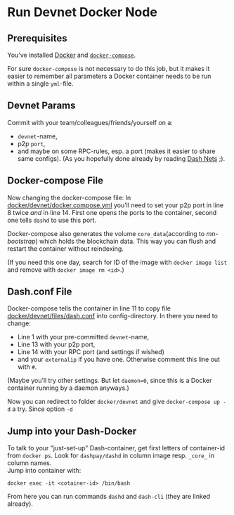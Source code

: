 # Run Devnet Docker Node

## Prerequisites
You’ve installed [Docker](https://docs.docker.com/engine/install/ubuntu/) and [`docker-compose`](https://docs.docker.com/compose/install/).

For sure `docker-compose` is not necessary to do this job, but it makes it easier to remember all parameters a Docker container needs to be run within a single `yml`-file.

## Devnet Params

Commit with your team/colleagues/friends/yourself on a:
- `devnet`-name,
- p2p `port`,
- and maybe on some RPC-rules, esp. a port (makes it easier to share same configs).
(As you hopefully done already by reading [Dash Nets](net_configs.md) ;).

## Docker-compose File
Now changing the docker-compose file:
In [docker/devnet/docker.compose.yml](docker/devnet/docker.compose.yml) you’ll need to set your p2p port in line 8 twice *and* in line 14. 
First one opens the ports to the container, second one tells `dashd` to use this port.

Docker-compose also generates the volume `core_data`(according to *mn-bootstrap*) which holds the blockchain data. 
This way you can flush and restart the container without reindexing.

(If you need this one day, search for ID of the image with `docker image list` and remove with `docker image rm <id>`.)

## Dash.conf File
Docker-compose tells the container in line 11 to copy file [docker/devnet/files/dash.conf](docker/devnet/files/dash.conf) into config-directory.
In there you need to change:
- Line 1 with your pre-committed `devnet`-name,
- Line 13 with your p2p port,
- Line 14 with your RPC port (and settings if wished)
- and your `externalip` if you have one. Otherwise comment this line out with `#`.

(Maybe you’ll try other settings. But let `daemon=0`, since this is a Docker container running by a daemon anyways.)

Now you can redirect to folder `docker/devnet` and give `docker-compose up -d` a try.
Since option `-d` 

## Jump into your Dash-Docker
To talk to your "just-set-up" Dash-container, get first letters of container-id from `docker ps`. 
Look for `dashpay/dashd` in column image resp. `_core_` in column names.  
Jump into container with:
	
	docker exec -it <cotainer-id> /bin/bash

From here you can run commands `dashd` and `dash-cli` (they are linked already).
